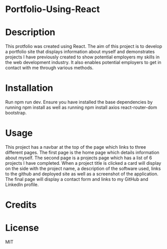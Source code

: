 # Portfolio-Using-React

# Description
This protfolio was created using React. The aim of this project is to develop a portfolio site that displays information about myself and demonstrates projects I have previously created to show potential employers my skills in the web development industry. It also enables potential employers to get in contact with me through various methods. 

# Installation
Run npm run dev. Ensure you have installed the base dependencies by running npm install as well as running npm install axios react-router-dom bootstrap. 

# Usage
This project has a navbar at the top of the page which links to three different pages. The first page is the home page which details information about myself. The second page is a projects page which has a list of 6 projects I have completed. When a project title is clicked a card will display on the side with the project name, a description of the software used, links to the github and deployed site as well as a screenshot of the application. The final page will display a contact form and links to my GitHub and LinkedIn profile.

# Credits

# License
MIT